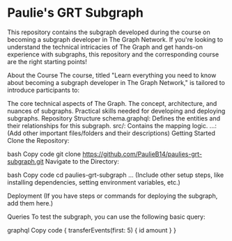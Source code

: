 # Paulie's GRT Subgraph

This repository contains the subgraph developed during the course on becoming a subgraph developer in The Graph Network. If you're looking to understand the technical intricacies of The Graph and get hands-on experience with subgraphs, this repository and the corresponding course are the right starting points!

About the Course
The course, titled "Learn everything you need to know about becoming a subgraph developer in The Graph Network," is tailored to introduce participants to:

The core technical aspects of The Graph.
The concept, architecture, and nuances of subgraphs.
Practical skills needed for developing and deploying subgraphs.
Repository Structure
schema.graphql: Defines the entities and their relationships for this subgraph.
src/: Contains the mapping logic.
...: (Add other important files/folders and their descriptions)
Getting Started
Clone the Repository:

bash
Copy code
git clone https://github.com/PaulieB14/paulies-grt-subgraph.git
Navigate to the Directory:

bash
Copy code
cd paulies-grt-subgraph
... (Include other setup steps, like installing dependencies, setting environment variables, etc.)

Deployment
(If you have steps or commands for deploying the subgraph, add them here.)

Queries
To test the subgraph, you can use the following basic query:

graphql
Copy code
{
  transferEvents(first: 5) {
    id
    amount
  }
}
